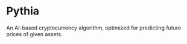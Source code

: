 # Pythia

An AI-based cryptocurrency algorithm, optimized for predicting future prices of given assets.
